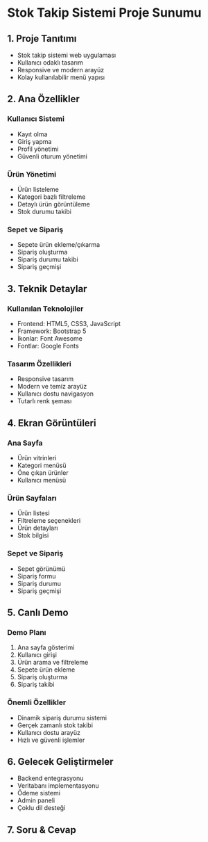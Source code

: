 # Stok Takip Sistemi Proje Sunumu

## 1. Proje Tanıtımı
- Stok takip sistemi web uygulaması
- Kullanıcı odaklı tasarım
- Responsive ve modern arayüz
- Kolay kullanılabilir menü yapısı

## 2. Ana Özellikler

### Kullanıcı Sistemi
- Kayıt olma
- Giriş yapma
- Profil yönetimi
- Güvenli oturum yönetimi

### Ürün Yönetimi
- Ürün listeleme
- Kategori bazlı filtreleme
- Detaylı ürün görüntüleme
- Stok durumu takibi

### Sepet ve Sipariş
- Sepete ürün ekleme/çıkarma
- Sipariş oluşturma
- Sipariş durumu takibi
- Sipariş geçmişi

## 3. Teknik Detaylar

### Kullanılan Teknolojiler
- Frontend: HTML5, CSS3, JavaScript
- Framework: Bootstrap 5
- İkonlar: Font Awesome
- Fontlar: Google Fonts

### Tasarım Özellikleri
- Responsive tasarım
- Modern ve temiz arayüz
- Kullanıcı dostu navigasyon
- Tutarlı renk şeması

## 4. Ekran Görüntüleri

### Ana Sayfa
- Ürün vitrinleri
- Kategori menüsü
- Öne çıkan ürünler
- Kullanıcı menüsü

### Ürün Sayfaları
- Ürün listesi
- Filtreleme seçenekleri
- Ürün detayları
- Stok bilgisi

### Sepet ve Sipariş
- Sepet görünümü
- Sipariş formu
- Sipariş durumu
- Sipariş geçmişi

## 5. Canlı Demo

### Demo Planı
1. Ana sayfa gösterimi
2. Kullanıcı girişi
3. Ürün arama ve filtreleme
4. Sepete ürün ekleme
5. Sipariş oluşturma
6. Sipariş takibi

### Önemli Özellikler
- Dinamik sipariş durumu sistemi
- Gerçek zamanlı stok takibi
- Kullanıcı dostu arayüz
- Hızlı ve güvenli işlemler

## 6. Gelecek Geliştirmeler
- Backend entegrasyonu
- Veritabanı implementasyonu
- Ödeme sistemi
- Admin paneli
- Çoklu dil desteği

## 7. Soru & Cevap

